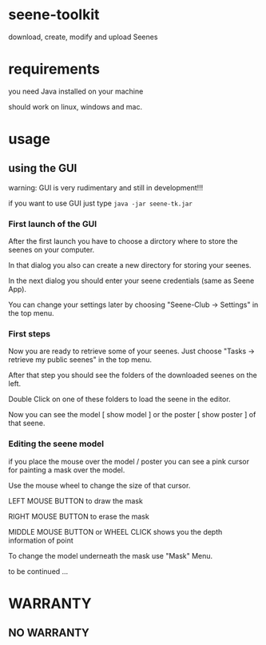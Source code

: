# seene-toolkit
download, create, modify and upload Seenes

# requirements
you need Java installed on your machine

should work on linux, windows and mac.

# usage

## using the GUI

warning: GUI is very rudimentary and still in development!!!

if you want to use GUI just type
`java -jar seene-tk.jar`

### First launch of the GUI

After the first launch you have to choose a dirctory where to store the seenes on your computer.

In that dialog you also can create a new directory for storing your seenes.

In the next dialog you should enter your seene credentials (same as Seene App).

You can change your settings later by choosing "Seene-Club -> Settings" in the top menu.

### First steps

Now you are ready to retrieve some of your seenes. Just choose "Tasks -> retrieve my public seenes" in the top menu.

After that step you should see the folders of the downloaded seenes on the left. 

Double Click on one of these folders to load the seene in the editor.

Now you can see the model [ show model ] or the poster [ show poster ] of that seene.

### Editing the seene model

if you place the mouse over the model / poster you can see a pink cursor for painting a mask over the model.

Use the mouse wheel to change the size of that cursor.

LEFT MOUSE BUTTON to draw the mask

RIGHT MOUSE BUTTON to erase the mask

MIDDLE MOUSE BUTTON or WHEEL CLICK shows you the depth information of point


To change the model underneath the mask use "Mask" Menu.

to be continued ...


# WARRANTY
## NO WARRANTY 





